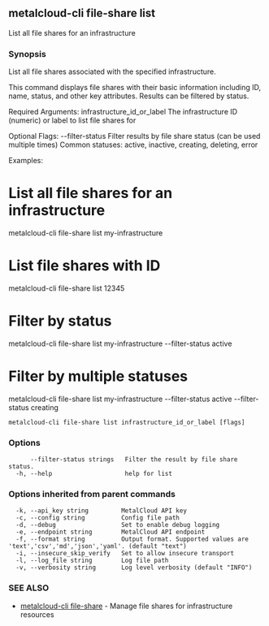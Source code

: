 ## metalcloud-cli file-share list

List all file shares for an infrastructure

### Synopsis

List all file shares associated with the specified infrastructure.

This command displays file shares with their basic information including ID, name, 
status, and other key attributes. Results can be filtered by status.

Required Arguments:
  infrastructure_id_or_label    The infrastructure ID (numeric) or label to list file shares for

Optional Flags:
  --filter-status               Filter results by file share status (can be used multiple times)
                               Common statuses: active, inactive, creating, deleting, error

Examples:
  # List all file shares for an infrastructure
  metalcloud-cli file-share list my-infrastructure

  # List file shares with ID
  metalcloud-cli file-share list 12345

  # Filter by status
  metalcloud-cli file-share list my-infrastructure --filter-status active
  
  # Filter by multiple statuses
  metalcloud-cli file-share list my-infrastructure --filter-status active --filter-status creating

```
metalcloud-cli file-share list infrastructure_id_or_label [flags]
```

### Options

```
      --filter-status strings   Filter the result by file share status.
  -h, --help                    help for list
```

### Options inherited from parent commands

```
  -k, --api_key string         MetalCloud API key
  -c, --config string          Config file path
  -d, --debug                  Set to enable debug logging
  -e, --endpoint string        MetalCloud API endpoint
  -f, --format string          Output format. Supported values are 'text','csv','md','json','yaml'. (default "text")
  -i, --insecure_skip_verify   Set to allow insecure transport
  -l, --log_file string        Log file path
  -v, --verbosity string       Log level verbosity (default "INFO")
```

### SEE ALSO

* [metalcloud-cli file-share](metalcloud-cli_file-share.md)	 - Manage file shares for infrastructure resources

